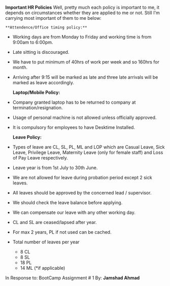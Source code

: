 **Important HR Policies**
Well, pretty much each policy is important to me, it depends on circumstances whether they are applied to me or not.
Still I'm carrying most important of them to me below:

	**Attendence/Office timing policy:**
*	Working days are from Monday to Friday and working time is from 9:00am to 6:00pm.
*	Late sitting is discouraged.
*	We have to put minimum of 40hrs of work per week and so 160hrs for month.
*	Arriving after 9:15 will be marked as late and three late arrivals will be marked as leave accordingly.

	**Laptop/Mobile Policy:**
*	Company granted laptop has to be returned to company at termination/resignation.
*	Usage of personal machine is not allowed unless officially approved.
*	It is compulsory for employees to have Desktime Installed.

	**Leave Policy:**
*	Types of leave are CL, SL, PL, ML and LOP which are Casual Leave, Sick Leave, Privilege Leave, Maternity Leave (only for female staff) and Loss of Pay Leave respectively.
*	Leave year is from 1st July to 30th June.
*	We are not allowed for leave during probation period except 2 sick leaves.
*	All leaves should be approved by the concerned lead / supervisor.
*	We should check the leave balance before applying.
*	We can compensate our leave with any other working day.
*	CL and SL are ceased/lapsed after year.
*	For max 2 years, PL if not used can be cached.
*	Total number of leaves per year
	*	8 CL
	*	8 SL
	*	18 PL
	*	14 ML (*if applicable)

In Response to:
BootCamp Assignment # 1
By: **Jamshad Ahmad**
